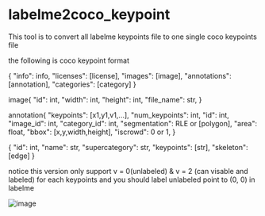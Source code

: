 # labelme2coco_keypoint

This tool is to convert all labelme keypoints file to one single coco keypoints file


the following is coco keypoint format

{
    "info": info,
    "licenses": [license],
    "images": [image],
    "annotations": [annotation],
    "categories": [category]
}



image{
    "id": int,
    "width": int,
    "height": int,
    "file_name": str,
}


annotation{
    "keypoints": [x1,y1,v1,...],
    "num_keypoints": int,
    "id": int,
    "image_id": int,
    "category_id": int,
    "segmentation": RLE or [polygon],
    "area": float,
    "bbox": [x,y,width,height],
    "iscrowd": 0 or 1,
}


{
    "id": int,
    "name": str,
    "supercategory": str,
    "keypoints": [str],
    "skeleton": [edge]
}



notice this version only support v = 0(unlabeled) & v = 2 (can visable and labeled) for each keypoints
and you should label unlabeled point to (0, 0) in labelme


![image](https://github.com/m5823779/labelme2coco_keypoint/blob/master/label_keypoint.gif)
